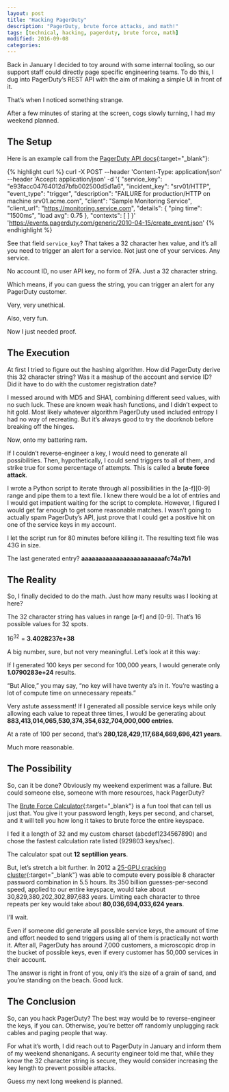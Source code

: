 ```yaml
---
layout: post
title: "Hacking PagerDuty"
description: "PagerDuty, brute force attacks, and math!"
tags: [technical, hacking, pagerduty, brute force, math]
modified: 2016-09-08
categories: 
---
```


Back in January I decided to toy around with some internal tooling, so our support staff could directly page specific engineering teams. To do this, I dug into PagerDuty’s REST API with the aim of making a simple UI in front of it.

That’s when I noticed something strange.

After a few minutes of staring at the screen, cogs slowly turning, I had my weekend planned.

<!-- more -->

## The Setup

Here is an example call from the [PagerDuty API docs](https://v2.developer.pagerduty.com/page/events-api-reference#!/Event/post_create_event_json){:target="_blank"}:

{% highlight curl %}
curl -X POST --header 'Content-Type: application/json' 
--header 'Accept: application/json' -d 
'{ "service_key": "e93facc04764012d7bfb002500d5d1a6", 
"incident_key": "srv01/HTTP", 
"event_type": "trigger", 
"description": "FAILURE for production/HTTP on machine srv01.acme.com", 
"client": "Sample Monitoring Service", 
"client_url": "https://monitoring.service.com", 
"details": 
{ "ping time": "1500ms", 
"load avg": 0.75 }, 
"contexts": [ ] }' 
'https://events.pagerduty.com/generic/2010-04-15/create_event.json'
{% endhighlight %}

See that field `service_key`? That takes a 32 character hex value, and it’s all you need to trigger an alert for a service. Not just one of your services. Any service.

No account ID, no user API key, no form of 2FA. Just a 32 character string.

Which means, if you can guess the string, you can trigger an alert for any PagerDuty customer.

Very, very unethical.

Also, very fun.

Now I just needed proof.

## The Execution

At first I tried to figure out the hashing algorithm. How did PagerDuty derive this 32 character string? Was it a mashup of the account and service ID? Did it have to do with the customer registration date?

I messed around with MD5 and SHA1, combining different seed values, with no such luck. These are known weak hash functions, and I didn’t expect to hit gold. Most likely whatever algorithm PagerDuty used included entropy I had no way of recreating. But it’s always good to try the doorknob before breaking off the hinges.

Now, onto my battering ram.

If I couldn’t reverse-engineer a key, I would need to generate all possibilities. Then, hypothetically, I could send triggers to all of them, and strike true for some percentage of attempts. This is called a **brute force attack**.

I wrote a Python script to iterate through all possibilities in the [a-f][0-9] range and pipe them to a text file. I knew there would be a lot of entries and I would get impatient waiting for the script to complete. However, I figured I would get far enough to get some reasonable matches. I wasn’t going to actually spam PagerDuty’s API, just prove that I could get a positive hit on one of the service keys in my account.

I let the script run for 80 minutes before killing it. The resulting text file was 43G in size.

The last generated entry? **aaaaaaaaaaaaaaaaaaaaaaaafc74a7b1**

## The Reality

So, I finally decided to do the math. Just how many results was I looking at here?

The 32 character string has values in range [a-f] and [0-9]. That’s 16 possible values for 32 spots.

16<sup>32</sup> = **3.4028237e+38**

A big number, sure, but not very meaningful. Let’s look at it this way:

If I generated 100 keys per second for 100,000 years, I would generate only **1.0790283e+24** results.

“But Alice,” you may say, “no key will have twenty a’s in it. You’re wasting a lot of compute time on unnecessary repeats.”

Very astute assessment! If I generated all possible service keys while only allowing each value to repeat three times, I would be generating about **883,413,014,065,530,374,354,632,704,000,000 entries**.

At a rate of 100 per second, that’s **280,128,429,117,684,669,696,421 years**.

Much more reasonable.

## The Possibility

So, can it be done? Obviously my weekend experiment was a failure. But could someone else, someone with more resources, hack PagerDuty?

The [Brute Force Calculator](http://calc.opensecurityresearch.com/){:target="_blank"} is a fun tool that can tell us just that. You give it your password length, keys per second, and charset, and it will tell you how long it takes to brute force the entire keyspace.

I fed it a length of 32 and my custom charset (abcdef1234567890) and chose the fastest calculation rate listed (929803 keys/sec).

The calculator spat out **12 septillion years**.

But, let’s stretch a bit further. In 2012 a [25-GPU cracking cluster](http://arstechnica.com/security/2012/12/25-gpu-cluster-cracks-every-standard-windows-password-in-6-hours/){:target="_blank"} was able to compute every possible 8 character password combination in 5.5 hours. Its 350 billion guesses-per-second speed, applied to our entire keyspace, would take about 30,829,380,202,302,897,683 years. Limiting each character to three repeats per key would take about **80,036,694,033,624 years**.

I’ll wait.

Even if someone did generate all possible service keys, the amount of time and effort needed to send triggers using all of them is practically not worth it. After all, PagerDuty has around 7,000 customers, a microscopic drop in the bucket of possible keys, even if every customer has 50,000 services in their account.

The answer is right in front of you, only it’s the size of a grain of sand, and you’re standing on the beach. Good luck.

## The Conclusion

So, can you hack PagerDuty? The best way would be to reverse-engineer the keys, if you can. Otherwise, you’re better off randomly unplugging rack cables and paging people that way.

For what it’s worth, I did reach out to PagerDuty in January and inform them of my weekend shenanigans. A security engineer told me that, while they know the 32 character string is secure, they would consider increasing the key length to prevent possible attacks.

Guess my next long weekend is planned.

